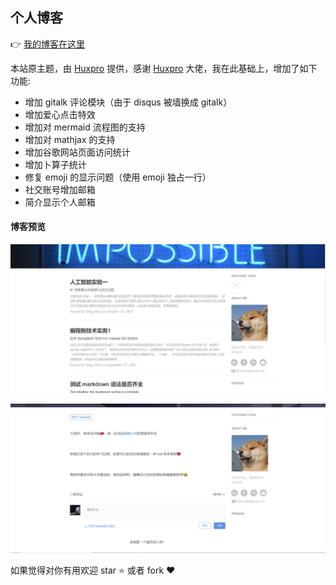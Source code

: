 ## 个人博客

👉 [我的博客在这里](https://tjbnbb.github.io/)

本站原主题，由 [Huxpro](https://github.com/Huxpro/huxpro.github.io) 提供，感谢 [Huxpro](https://github.com/Huxpro/huxpro.github.io) 大佬，我在此基础上，增加了如下功能:

* 增加 gitalk 评论模块（由于 disqus 被墙换成 gitalk）
* 增加爱心点击特效
* 增加对 mermaid 流程图的支持
* 增加对 mathjax 的支持
* 增加谷歌网站页面访问统计
* 增加卜算子统计
* 修复 emoji 的显示问题（使用 emoji 独占一行）
* 社交账号增加邮箱
* 简介显示个人邮箱

#### 博客预览

![](img/readme/1.png)

![](img/readme/2.png)

如果觉得对你有用欢迎 star :star: 或者 fork :heart: